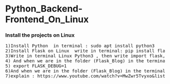 # Python_Backend-Frontend_On_Linux

<h3>Install the projects on Linux</h3>

<pre>
1)Install Python  in terminal : sudo apt install python3
2)Install Flask on Linux  write in terminal: pip install flask
3)Write in terminal Linux Python3 , then write import flask, and exit Python3 write: exit ()
4) And when we are in the folder (Flask_Blog) in the terminal Linux,write : export FLASK_APP=Flaskp.py
5) export FLASK_DEBUG=1
6)And when we are in the folder (Flask_Blog) in the terminal Linux, to run the program we will write: python3 Flaskp.py
7)explain : https://www.youtube.com/watch?v=MwZwr5Tvyxo&list=PL-osiE80TeTs4UjLw5MM6OjgkjFeUxCYH&index=1 .
</pre>

